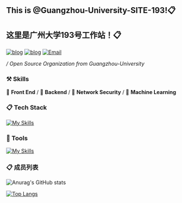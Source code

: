 ## This is @Guangzhou-University-SITE-193!📋

## 这里是广州大学193号工作站！📋

[![blog](https://img.shields.io/badge/HOST-GZHU-blue.svg)](https://www.gzhu.edu.cn/)
[![blog](https://img.shields.io/badge/站长博客-zhongye1.github.io-orange.svg)](zhongye1.github.io)
[![Email](https://img.shields.io/badge/网站-GZHU.site.193-cyan.svg)](zhongye@e.gzhu.edu.cn)


 */ Open Source Organization from Guangzhou-University*



### ⚒ Skills

🥪 **Front End** / 🥗 **Backend** / 🍊 **Network Security** / 🍑 **Machine Learning**



### 📋 Tech Stack

[![My Skills](https://skillicons.dev/icons?i=c,go,rust,python,arduino,lua,nodejs,php,react,next,vue,nuxt,angular,express,tailwindcss,redux,bootstrap,html,css,js,jquery,ts,less,scss,fastapi,django,flask,pytorch,tensorflow,opencv,qt,electron,tauri,threejs)](https://skillicons.dev)

### 🔨 Tools

[![My Skills](https://skillicons.dev/icons?i=mysql,sqlite,redis,postgresql,rabbitmq,docker,kubernetes,nginx,git,npm,pnpm,yarn,vite,vitest,webpack,babel,cmake,anaconda,github,grafana,githubactions,jenkins,figma,aws,azure,gcp,cloudflare,vercel,netlify,heroku)](https://skillicons.dev)

### 📋 成员列表


![Anurag's GitHub stats](https://github-readme-stats.vercel.app/api?username=Zhongye1&count_private=true)

[![Top Langs](https://github-readme-stats.vercel.app/api/top-langs/?username=anuraghazra)](https://github.com/Zhongye1/Zhongye1.github.io)



